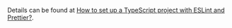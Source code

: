 Details can be found at [How to set up a TypeScript project with ESLint and Prettier?](https://gist.github.com/ugultopu/ba836bbd92c3b638bf2eeb55efe743e9).
